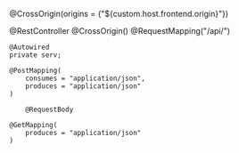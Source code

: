 @CrossOrigin(origins = {"${custom.host.frontend.origin}"})



@RestController
@CrossOrigin()
@RequestMapping("/api/")

    @Autowired
    private serv;

    @PostMapping(
        consumes = "application/json",
        produces = "application/json"
    )

        @RequestBody 

    @GetMapping(
        produces = "application/json"
    )